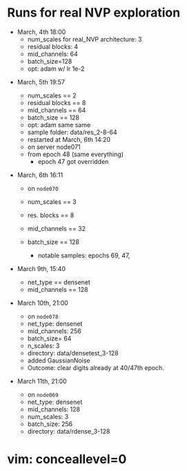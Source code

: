 # Runs for real NVP exploration

- March, 4th 18:00
	- num_scales for real_NVP architecture: 3
	- residual blocks: 4
	- mid_channels: 64
	- batch_size=128
	- opt: adam w/ lr 1e-2


* March, 5th 19:57
	* num_scales == 2
	* residual blocks == 8
	* mid_channels == 64
	* batch_size == 128
	* opt: adam same same
	* sample folder: data/res_2-8-64

	- restarted at March, 6th 14:20
	- on server node071
	- from epoch 48 (same everything)
		- epoch 47 got overridden

- March, 6th 16:11
	- on `node070`
	- num_scales == 3
	- res. blocks == 8
	- mid_channels == 32
	- batch_size == 128
		
		- notable samples: epochs 69, 47, 


- March 9th, 15:40
	- net_type == densenet 
	- mid_channels == 128


- March 10th, 21:00
	- on `node078`
	- net_type: densenet
	- mid_channels: 256
	- batch_size= 64
	- n_scales: 3
	- directory: data/densetest_3-128
	- added GaussianNoise 
	- Outcome: clear digits already at 40/47th epoch. 

- March 11th, 21:00
	- on `node069`
	- net_type: densenet
	- mid_channels: 128
	- num_scales: 3
	- batch_size: 256
	- directory: data/rdense_3-128





# vim: conceallevel=0
